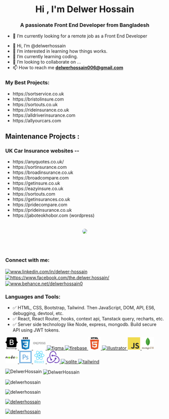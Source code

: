 <h1 align="center">Hi , I'm Delwer Hossain</h1>
<h3 align="center">A passionate Front End Developer from Bangladesh</h3>

- 🔭 I’m currently looking for a remote job as a Front End Developer

<!-- - 👨‍💻 All of my projects are available at [https://delwer.netlify.app/](https://delwer.netlify.app/) -->

- 👋 Hi, I’m @delwerhossain
- 👀 I’m interested in learning how things works.
- 🌱 I’m currently learning coding. 
- 💞️ I’m looking to collaborate on ...
- 📫 How to reach me **delwerhossain006@gmail.com**

<!-- - 📄 Know about my experiences https://drive.google.com/file/d/1V6ACaPnMEsLr52XOmoeJ5MCfEUy3heF-/view -->
<h3 align="left">My Best Projects:</h3>
<ul>
   <li>https://sortservice.co.uk   </li>
    <li>https://bristolinsure.com</li>   
    <li>https://sortouts.co.uk </li>  
    <li>https://rideinsurance.co.uk  </li> 
    <li>https://alldriverinsurance.com</li>    
    <li>https://allyourcars.com</li>
 
</ul>

<h2 align="left">Maintenance Projects :</h2>
<h3 align="left">UK Car Insurance websites -- </h3>
<ul>
    <li> https://anyquotes.co.uk/ </li> 
    <li>https://sortinsurance.com</li>   
    <li>https://broadinsurance.co.uk</li>   
    <li>https://broadcompare.com</li>      
    <li>https://getinsure.co.uk  </li> 
    <li>https://eazyinsure.co.uk</li>   
    <li>https://sortouts.com</li>   
    <li>https://getinsurances.co.uk </li>  
    <li>https://pridecompare.com</li>   
    <li>https://prideinsurance.co.uk</li>   
    <li>https://jaboteokhobor.com  (wordpress)</li>   
</ul>


<div style="display: flex;
flex-direction: column; 
align-items: center;
justify-content: center;">
<img style="border-radius: 15px; 
margin-top: 20px;  margin-bottom: 50px;" src="https://cdn.dribbble.com/users/2069402/screenshots/5574718/media/8c5a6ae295d7b6e73adaa9ae68b3b8fd.gif"  >
<div/>

<h3 align="left">Connect with me:</h3>
<p align="left">
<a href="https://www.linkedin.com/in/delwer-hossain" target="blank"><img align="center" src="https://raw.githubusercontent.com/rahuldkjain/github-profile-readme-generator/master/src/images/icons/Social/linked-in-alt.svg" alt="www.linkedin.com/in/delwer-hossain" height="30" width="40" /></a>
<a href="https://www.facebook.com/the.delwer.hossain/" target="blank"><img align="center" src="https://raw.githubusercontent.com/rahuldkjain/github-profile-readme-generator/master/src/images/icons/Social/facebook.svg" alt="https://www.facebook.com/the.delwer.hossain/" height="30" width="40" /></a>
<a href="https://www.behance.net/delwerhossain0" target="blank"><img align="center" src="https://raw.githubusercontent.com/rahuldkjain/github-profile-readme-generator/master/src/images/icons/Social/behance.svg" alt="www.behance.net/delwerhossain0" height="30" width="40" /></a>
</p>

<h3 align="left">Languages and Tools:</h3>
<ul> 
<li>✅ HTML, CSS, Bootstrap, Tailwind. Then JavaScript, DOM, API, ES6, debugging, devtool, etc.</li> 
<li>✅ React, React Router, hooks, context api, Tanstack query, recharts, etc.</li> 
<li>✅ Server side technology like Node, express, mongodb. Build secure API using JWT tokens.</li>
</ul>
    <p align="left">
      <a href="https://getbootstrap.com" target="_blank" rel="noreferrer">
        <img
          src="https://raw.githubusercontent.com/devicons/devicon/master/icons/bootstrap/bootstrap-plain-wordmark.svg"
          alt="bootstrap"
          width="40"
          height="40"
        />
      </a>
      <a href="https://www.w3schools.com/css/" target="_blank" rel="noreferrer">
        <img
          src="https://raw.githubusercontent.com/devicons/devicon/master/icons/css3/css3-original-wordmark.svg"
          alt="css3"
          width="40"
          height="40"
        />
      </a>
      <a href="https://expressjs.com" target="_blank" rel="noreferrer">
        <img
          src="https://raw.githubusercontent.com/devicons/devicon/master/icons/express/express-original-wordmark.svg"
          alt="express"
          width="40"
          height="40"
        />
      </a>
      <a href="https://www.figma.com/" target="_blank" rel="noreferrer">
        <img
          src="https://www.vectorlogo.zone/logos/figma/figma-icon.svg"
          alt="figma"
          width="40"
          height="40"
        />
      </a>
      <a href="https://firebase.google.com/" target="_blank" rel="noreferrer">
        <img
          src="https://www.vectorlogo.zone/logos/firebase/firebase-icon.svg"
          alt="firebase"
          width="40"
          height="40"
        />
      </a>
      <a href="https://www.w3.org/html/" target="_blank" rel="noreferrer">
        <img
          src="https://raw.githubusercontent.com/devicons/devicon/master/icons/html5/html5-original-wordmark.svg"
          alt="html5"
          width="40"
          height="40"
        />
      </a>
      <a
        href="https://www.adobe.com/in/products/illustrator.html"
        target="_blank"
        rel="noreferrer"
      >
        <img
          src="https://www.vectorlogo.zone/logos/adobe_illustrator/adobe_illustrator-icon.svg"
          alt="illustrator"
          width="40"
          height="40"
        />
      </a>
      <a
        href="https://developer.mozilla.org/en-US/docs/Web/JavaScript"
        target="_blank"
        rel="noreferrer"
      >
        <img
          src="https://raw.githubusercontent.com/devicons/devicon/master/icons/javascript/javascript-original.svg"
          alt="javascript"
          width="40"
          height="40"
        />
      </a>
      <a href="https://www.mongodb.com/" target="_blank" rel="noreferrer">
        <img
          src="https://raw.githubusercontent.com/devicons/devicon/master/icons/mongodb/mongodb-original-wordmark.svg"
          alt="mongodb"
          width="40"
          height="40"
        />
      </a>
      <a href="https://nodejs.org" target="_blank" rel="noreferrer">
        <img
          src="https://raw.githubusercontent.com/devicons/devicon/master/icons/nodejs/nodejs-original-wordmark.svg"
          alt="nodejs"
          width="40"
          height="40"
        />
      </a>     
      <a href="https://www.photoshop.com/en" target="_blank" rel="noreferrer">
        <img
          src="https://raw.githubusercontent.com/devicons/devicon/master/icons/photoshop/photoshop-line.svg"
          alt="photoshop"
          width="40"
          height="40"
        />
      </a>
      <a href="https://reactjs.org/" target="_blank" rel="noreferrer">
        <img
          src="https://raw.githubusercontent.com/devicons/devicon/master/icons/react/react-original-wordmark.svg"
          alt="react"
          width="40"
          height="40"
        />
      </a>
      <a href="https://redux.js.org" target="_blank" rel="noreferrer">
        <img
          src="https://raw.githubusercontent.com/devicons/devicon/master/icons/redux/redux-original.svg"
          alt="redux"
          width="40"
          height="40"
        />
      </a>      
      <a href="https://www.sqlite.org/" target="_blank" rel="noreferrer">
        <img
          src="https://www.vectorlogo.zone/logos/sqlite/sqlite-icon.svg"
          alt="sqlite"
          width="40"
          height="40"
        />
      </a>
      <a href="https://tailwindcss.com/" target="_blank" rel="noreferrer">
        <img
          src="https://www.vectorlogo.zone/logos/tailwindcss/tailwindcss-icon.svg"
          alt="tailwind"
          width="40"
          height="40"
        />
      </a>     
    </p>

<p><img align="left" src="https://github-readme-stats.vercel.app/api/top-langs?username=delwerhossain&show_icons=true&locale=en&layout=compact" alt="DelwerHossain" /></p>

<p>&nbsp;<img align="center" src="https://github-readme-stats.vercel.app/api?username=delwerhossain&show_icons=true&locale=en" alt="DelwerHossain" /></p>
   
<p><img align="center" src="https://github-readme-streak-stats.herokuapp.com/?user=delwerhossain&" alt="delwerhossain" /></p>

<p align="left"> <img src="https://komarev.com/ghpvc/?username=delwerhossain&label=Profile%20views&color=0e75b6&style=flat" alt="delwerhossain" /> </p>

<p align="left"> <a href="https://github.com/ryo-ma/github-profile-trophy"><img src="https://github-profile-trophy.vercel.app/?username=delwerhossain" alt="delwerhossain" /></a> </p>

<p align="left"> <a href="https://www.facebook.com/the.delwer.hossain" target="blank"><img src="https://img.shields.io/badge/delwerHossain-Facebook-blue" alt="delwerhossain" /></a> </p>
